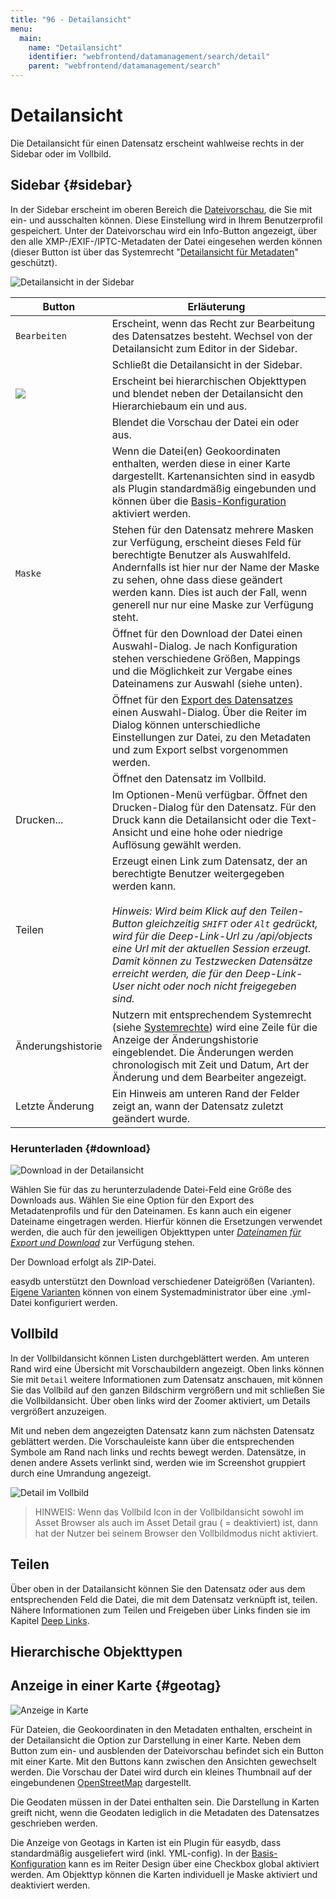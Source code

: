 ```yaml
---
title: "96 - Detailansicht"
menu:
  main:
    name: "Detailansicht"
    identifier: "webfrontend/datamanagement/search/detail"
    parent: "webfrontend/datamanagement/search"
---
```

# Detailansicht

Die Detailansicht für einen Datensatz erscheint wahlweise rechts in der Sidebar oder im Vollbild.

## Sidebar {#sidebar}

In der Sidebar erscheint im oberen Bereich die [Dateivorschau](../../features/datatypes), die Sie mit <i class="fa fa-image"></i> ein- und ausschalten können. Diese Einstellung wird in Ihrem Benutzerprofil gespeichert. Unter der Dateivorschau wird ein Info-Button angezeigt, über den alle XMP-/EXIF-/IPTC-Metadaten der Datei eingesehen werden können (dieser Button ist über das Systemrecht "[Detailansicht für Metadaten](../../../rightsmanagement)" geschützt).

![Detailansicht in der Sidebar](detail_view_de.jpg)

|Button|Erläuterung|
|---|---|
|<i class="fa fa-pencil"></i><code class="button">Bearbeiten</code>|Erscheint, wenn das Recht zur Bearbeitung des Datensatzes besteht. Wechsel von der Detailansicht zum Editor in der Sidebar.|
|<i class="fa fa-times"></i>|Schließt die Detailansicht in der Sidebar.|
|![](hierarchie.png)| Erscheint bei hierarchischen Objekttypen und blendet neben der Detailansicht den Hierarchiebaum ein und aus. |
|<i class="fa fa-image"></i>|Blendet die Vorschau der Datei ein oder aus.|
|<i class="fa fa-map-o"></i>|Wenn die Datei(en) Geokoordinaten enthalten, werden diese in einer Karte dargestellt. Kartenansichten sind in easydb als Plugin standardmäßig eingebunden und können über die [Basis-Konfiguration](../../../administration/base-config/extended) aktiviert werden.|
|<code class="button">Maske</code>| Stehen für den Datensatz mehrere Masken zur Verfügung, erscheint dieses Feld für berechtigte Benutzer als Auswahlfeld. Andernfalls ist hier nur der Name der Maske zu sehen, ohne dass diese geändert werden kann. Dies ist auch der Fall, wenn generell nur nur eine Maske zur Verfügung steht. |
|<i class="fa fa-download"></i>|Öffnet für den Download der Datei einen Auswahl-Dialog. Je nach Konfiguration stehen verschiedene Größen, Mappings und die Möglichkeit zur Vergabe eines Dateinamens zur Auswahl (siehe unten).|
|<i class="fa fa-sign-out"></i>|Öffnet für den [Export des Datensatzes](../../features/export) einen Auswahl-Dialog. Über die Reiter im Dialog können unterschiedliche Einstellungen zur Datei, zu den Metadaten und zum Export selbst vorgenommen werden.|
|<i class="fa fa-arrows-alt"></i>|Öffnet den Datensatz im Vollbild.|
|<i class="fa fa-print"></i> Drucken...|Im Optionen-Menü verfügbar. Öffnet den Drucken-Dialog für den Datensatz. Für den Druck kann die Detailansicht oder die Text-Ansicht und eine hohe oder niedrige Auflösung gewählt werden.  |
|<i class="fa fa-share"></i> Teilen|Erzeugt einen Link zum Datensatz, der an berechtigte Benutzer weitergegeben werden kann.<br><br> *Hinweis: Wird beim Klick auf den Teilen-Button gleichzeitig `SHIFT` oder `Alt` gedrückt, wird für die Deep-Link-Url zu /api/objects eine Url mit der aktuellen Session erzeugt. Damit können zu Testzwecken Datensätze erreicht werden, die für den Deep-Link-User nicht oder noch nicht freigegeben sind.*|
|<i class="fa fa-history"></i> Änderungshistorie|Nutzern mit entsprechendem Systemrecht (siehe [Systemrechte](/de/webfrontend/rightsmanagement)) wird eine Zeile für die Anzeige der Änderungshistorie eingeblendet. Die Änderungen werden chronologisch mit Zeit und Datum, Art der Änderung und dem Bearbeiter angezeigt. |
|Letzte Änderung | Ein Hinweis am unteren Rand der Felder zeigt an, wann der Datensatz zuletzt geändert wurde. |


### Herunterladen {#download}

![Download in der Detailansicht](detail_download.png)

Wählen Sie für das zu herunterzuladende Datei-Feld eine Größe des Downloads aus. Wählen Sie eine Option für den Export des Metadatenprofils und für den Dateinamen. Es kann auch ein eigener Dateiname eingetragen werden. Hierfür können die Ersetzungen verwendet werden, die auch für den jeweiligen Objekttypen unter [*Dateinamen für Export und Download*](../../../rightsmanagement/objecttypes) zur Verfügung stehen.

Der Download erfolgt als ZIP-Datei. 

easydb unterstützt den Download verschiedener Dateigrößen (Varianten). [Eigene Varianten](/en/sysadmin/konfiguration/easydb-server.yml/produce) können von einem Systemadministrator über eine .yml-Datei konfiguriert werden.


## Vollbild

In der Vollbildansicht können Listen durchgeblättert werden. Am unteren Rand wird eine Übersicht mit Vorschaubildern angezeigt. Oben links können Sie mit <code class="button">Detail</code> weitere Informationen zum Datensatz anschauen, mit <i class="fa fa-expand"> </i> können Sie das Vollbild auf den ganzen Bildschirm vergrößern und mit <i class="fa fa-times"> </i> schließen Sie die Vollbildansicht. Über <i class="fa fa-search-plus"> </i> oben links wird der Zoomer aktiviert, um Details vergrößert anzuzeigen.

Mit <i class="fa fa-chevron-left"> </i> und <i class="fa fa-chevron-right"> </i> neben dem angezeigten Datensatz kann zum nächsten Datensatz geblättert werden. Die Vorschauleiste kann über die entsprechenden Symbole am Rand nach links und rechts bewegt werden. Datensätze, in denen andere Assets verlinkt sind, werden wie im Screenshot gruppiert durch eine Umrandung angezeigt.

![Detail im Vollbild](detail_fullscreen.png)

> HINWEIS: Wenn das Vollbild Icon in der Vollbildansicht sowohl im Asset Browser als auch im Asset Detail grau ( = deaktiviert) ist, dann hat der Nutzer bei seinem Browser den Vollbildmodus nicht aktiviert.

## Teilen

Über <i class="fa fa-share"></i> oben in der Datailansicht können Sie den Datensatz oder aus dem entsprechenden Feld die Datei, die mit dem Datensatz verknüpft ist, teilen. Nähere Informationen zum Teilen und Freigeben über Links finden sie im Kapitel [Deep Links](/de/webfrontend/datamanagement/features/deeplinks).

## Hierarchische Objekttypen

## Anzeige in einer Karte {#geotag}
![Anzeige in Karte](geotag.jpg)

Für Dateien, die Geokoordinaten in den Metadaten enthalten, erscheint in der Detailansicht die Option zur Darstellung in einer Karte. Neben dem Button zum ein- und ausblenden der Dateivorschau befindet sich ein Button mit einer Karte. Mit den Buttons kann zwischen den Ansichten gewechselt werden. Die Vorschau der Datei wird durch ein kleines Thumbnail auf der eingebundenen [OpenStreetMap](http://www.openstreetmap.org) dargestellt. 

Die Geodaten müssen in der Datei enthalten sein. Die Darstellung in Karten greift nicht, wenn die Geodaten lediglich in die Metadaten des Datensatzes geschrieben werden. 

Die Anzeige von Geotags in Karten ist ein Plugin für easydb, dass standardmäßig ausgeliefert wird (inkl. YML-config). In der [Basis-Konfiguration](/de/webfrontend/administration/base-config) kann es im Reiter Design über eine Checkbox global aktiviert werden. Am Objekttyp können die Karten individuell je Maske aktiviert und deaktiviert werden.




